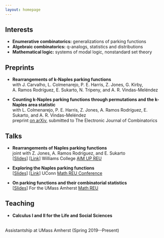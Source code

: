 ```yaml
---
layout: homepage
---
```


## Interests

- **Enumerative combinatorics:** generalizations of parking functions
- **Algebraic combinatorics:** q-analogs, statistics and distributions
- **Mathematical logic:** systems of modal logic, nonstandard set theory

## Preprints

- **Rearrangements of k-Naples parking functions**
  <br>
  with J. Carvalho, L. Colmenarejo, P. E. Harris, Z. Jones, G. Kirby, <br>A. Ramos Rodríguez, E. Sukarto, N. Tripeny, and A. R. Vindas-Meléndez

- **Counting k-Naples parking functions through permutations and the k-Naples area statistic**
  <br>
  with L. Colmenarejo, P. E. Harris, Z. Jones, A. Ramos Rodríguez, E. Sukarto, and A. R. Vindas-Meléndez
  <br>
  preprint <a href="https://arxiv.org/pdf/2009.01124.pdf">on arXiv</a>, submitted to The Electronic Journal of Combinatorics


## Talks

- **Rearrangements of Naples parking functions**
  <br>
  joint with Z. Jones, A. Ramos Rodríguez, and E. Sukarto
  <br>
  [[Slides](naples_re.pdf)] [[Link](https://youtu.be/snc2ViNNuas)] Williams College <a href="https://sites.google.com/view/aimup/" target="_blank">AIM UP REU</a>
  
- **Exploring the Naples parking functions**
  <br>
  [[Slides](naples_ex.pdf)] [[Link](https://www.youtube.com/watch?v=94yHxXU2xzs)] UConn <a href="https://mathreu.uconn.edu/2020-math-reu-conference/" target="_blank">Math REU Conference</a>
  
- **On parking functions and their combinatorial statistics**
  <br>
  [[Slides](pf_cstat.pdf)] For the UMass Amherst <a href="https://www.math.umass.edu/undergraduate/research-experience" target="_blank">Math REU</a>
  
## Teaching

- **Calculus I and II for the Life and Social Sciences**
<br>
Assistantship at UMass Amherst (Spring 2019--Present)
